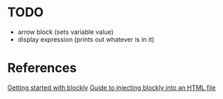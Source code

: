 # TODO
- arrow block (sets variable value)
- display expression (prints out whatever is in it)

# References
[Getting started with blockly](https://developers.google.com/blockly/guides/get-started/web)
[Guide to injecting blockly into an HTML file](https://developers.google.com/blockly/guides/configure/web/fixed-size)
